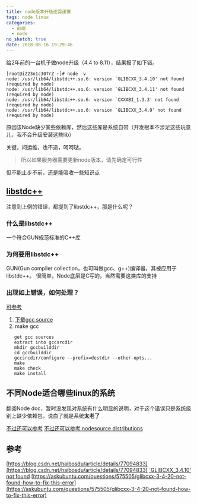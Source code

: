 ```yaml
---
title: node版本升级还需谨慎
tags: node linux
categories:
  - 前端
  - node
no_sketch: true
date: 2018-08-16 19:29:46
---
```



给2年前的一台机子做node升级（4.4 to 8.11），结果报了如下错。
````
[root@iZ23o1c307rZ ~]# node -v
node: /usr/lib64/libstdc++.so.6: version `GLIBCXX_3.4.10' not found (required by node)
node: /usr/lib64/libstdc++.so.6: version `GLIBCXX_3.4.11' not found (required by node)
node: /usr/lib64/libstdc++.so.6: version `CXXABI_1.3.3' not found (required by node)
node: /usr/lib64/libstdc++.so.6: version `GLIBCXX_3.4.9' not found (required by node)
````

原因该Node缺少某些依赖库，然后这些库是系统自带（开发根本不涉足这些玩意儿，我不会升级安装这些lib）

关键，问运维，也不造，呵呵哒。

> 所以如果服务器需要更新node版本，请先确定可行性

但不能止步不前，还是能吸收一些知识点

## [libstdc++](https://gcc.gnu.org/onlinedocs/libstdc++/faq.html#faq.what)
注意到上例的错误，都提到了libstdc++，那是什么呢？

### 什么是libstdc++
一个符合GUN规范标准的C++库

### 为何要用libstdc++
GUN(Gun compiler collection，也可叫做gcc、g++)编译器，其被应用于libstdc++。
很简单，Node底层是C写的，当然需要这类库的支持

### 出现如上错误，如何处理？
[可参考](https://gcc.gnu.org/onlinedocs/libstdc++/faq.html#faq.how_to_install)
1. [下载gcc source](https://gcc.gnu.org/mirrors.html)
2. make gcc
````
   get gcc sources
   extract into gccsrcdir
   mkdir gccbuilddir
   cd gccbuilddir
   gccsrcdir/configure --prefix=destdir --other-opts...
   make
   make check
   make install
````

## 不同Node适合哪些linux的系统
翻阅Node doc，暂时没发现对系统有什么明显的说明，对于这个错误只是系统级别上缺少依赖包，说白了就是系统**太老了**

[不过还可以参考](https://nodejs.org/en/download/package-manager/)
[不过还可以参考 nodesource distributions](https://github.com/nodesource/distributions)

## 参考
[https://blog.csdn.net/haibosdu/article/details/77094833](https://blog.csdn.net/haibosdu/article/details/77094833)
[`GLIBCXX_3.4.10' not found](https://stackoverflow.com/questions/16605623/where-can-i-get-a-copy-of-the-file-libstdc-so-6-0-15)
[https://askubuntu.com/questions/575505/glibcxx-3-4-20-not-found-how-to-fix-this-error](https://askubuntu.com/questions/575505/glibcxx-3-4-20-not-found-how-to-fix-this-error)